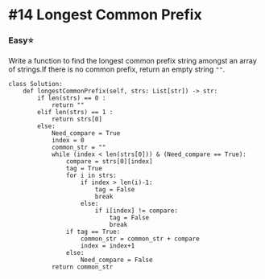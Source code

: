# \#14 Longest Common Prefix

### Easy:star:

Write a function to find the longest common prefix string amongst an array of strings.If there is no common prefix, return an empty string `""`.

```text
class Solution:
    def longestCommonPrefix(self, strs: List[str]) -> str:
        if len(strs) == 0 :
            return ""
        elif len(strs) == 1 :
            return strs[0] 
        else:
            Need_compare = True
            index = 0
            common_str = ""
            while (index < len(strs[0])) & (Need_compare == True):
                compare = strs[0][index]
                tag = True
                for i in strs:
                    if index > len(i)-1:
                        tag = False
                        break
                    else:
                        if i[index] != compare:
                            tag = False
                            break
                if tag == True:
                    common_str = common_str + compare
                    index = index+1
                else:
                    Need_compare = False
            return common_str
```



